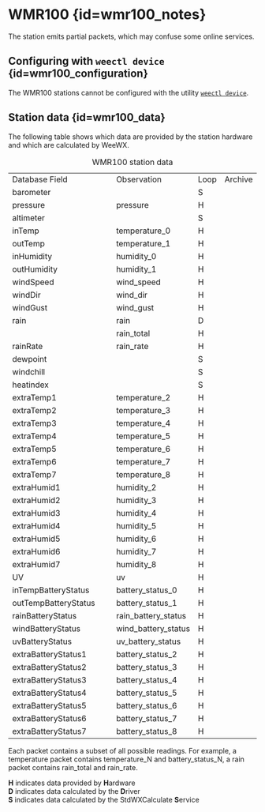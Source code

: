 # WMR100 {id=wmr100_notes}

The station emits partial packets, which may confuse some online services.

## Configuring with `weectl device` {id=wmr100_configuration}

The WMR100 stations cannot be configured with the utility
[`weectl device`](../../utilities/weectl-device/).


## Station data {id=wmr100_data}

The following table shows which data are provided by the station hardware and which are calculated
by WeeWX.

<table class='station_data'>
    <caption>WMR100 station data</caption>
    <tbody class='code'>
        <tr class="first_row">
            <td style='width:200px'>Database Field</td>
            <td>Observation</td>
            <td>Loop</td>
            <td>Archive</td>
        </tr>
        <tr>
            <td class='first_col'>barometer</td>
            <td></td>
            <td>S</td>
            <td></td>
        </tr>
        <tr>
            <td class='first_col'>pressure</td>
            <td>pressure</td>
            <td>H</td>
            <td></td>
        </tr>
        <tr>
            <td class='first_col'>altimeter</td>
            <td></td>
            <td>S</td>
            <td></td>
        </tr>
        <tr>
            <td class='first_col'>inTemp</td>
            <td>temperature_0</td>
            <td>H</td>
            <td></td>
        </tr>
        <tr>
            <td class='first_col'>outTemp</td>
            <td>temperature_1</td>
            <td>H</td>
            <td></td>
        </tr>
        <tr>
            <td class='first_col'>inHumidity</td>
            <td>humidity_0</td>
            <td>H</td>
            <td></td>
        </tr>
        <tr>
            <td class='first_col'>outHumidity</td>
            <td>humidity_1</td>
            <td>H</td>
            <td></td>
        </tr>
        <tr>
            <td class='first_col'>windSpeed</td>
            <td>wind_speed</td>
            <td>H</td>
            <td></td>
        </tr>
        <tr>
            <td class='first_col'>windDir</td>
            <td>wind_dir</td>
            <td>H</td>
            <td></td>
        </tr>
        <tr>
            <td class='first_col'>windGust</td>
            <td>wind_gust</td>
            <td>H</td>
            <td></td>
        </tr>
        <tr>
            <td class='first_col'>rain</td>
            <td>rain</td>
            <td>D</td>
            <td></td>
        </tr>
        <tr>
            <td class='first_col'></td>
            <td>rain_total</td>
            <td>H</td>
            <td></td>
        </tr>
        <tr>
            <td class='first_col'>rainRate</td>
            <td>rain_rate</td>
            <td>H</td>
            <td></td>
        </tr>
        <tr>
            <td class='first_col'>dewpoint</td>
            <td></td>
            <td>S</td>
            <td></td>
        </tr>
        <tr>
            <td class='first_col'>windchill</td>
            <td></td>
            <td>S</td>
            <td></td>
        </tr>
        <tr>
            <td class='first_col'>heatindex</td>
            <td></td>
            <td>S</td>
            <td></td>
        </tr>
        <tr>
            <td class='first_col'>extraTemp1</td>
            <td>temperature_2</td>
            <td>H</td>
            <td></td>
        </tr>
        <tr>
            <td class='first_col'>extraTemp2</td>
            <td>temperature_3</td>
            <td>H</td>
            <td></td>
        </tr>
        <tr>
            <td class='first_col'>extraTemp3</td>
            <td>temperature_4</td>
            <td>H</td>
            <td></td>
        </tr>
        <tr>
            <td class='first_col'>extraTemp4</td>
            <td>temperature_5</td>
            <td>H</td>
            <td></td>
        </tr>
        <tr>
            <td class='first_col'>extraTemp5</td>
            <td>temperature_6</td>
            <td>H</td>
            <td></td>
        </tr>
        <tr>
            <td class='first_col'>extraTemp6</td>
            <td>temperature_7</td>
            <td>H</td>
            <td></td>
        </tr>
        <tr>
            <td class='first_col'>extraTemp7</td>
            <td>temperature_8</td>
            <td>H</td>
            <td></td>
        </tr>
        <tr>
            <td class='first_col'>extraHumid1</td>
            <td>humidity_2</td>
            <td>H</td>
            <td></td>
        </tr>
        <tr>
            <td class='first_col'>extraHumid2</td>
            <td>humidity_3</td>
            <td>H</td>
            <td></td>
        </tr>
        <tr>
            <td class='first_col'>extraHumid3</td>
            <td>humidity_4</td>
            <td>H</td>
            <td></td>
        </tr>
        <tr>
            <td class='first_col'>extraHumid4</td>
            <td>humidity_5</td>
            <td>H</td>
            <td></td>
        </tr>
        <tr>
            <td class='first_col'>extraHumid5</td>
            <td>humidity_6</td>
            <td>H</td>
            <td></td>
        </tr>
        <tr>
            <td class='first_col'>extraHumid6</td>
            <td>humidity_7</td>
            <td>H</td>
            <td></td>
        </tr>
        <tr>
            <td class='first_col'>extraHumid7</td>
            <td>humidity_8</td>
            <td>H</td>
            <td></td>
        </tr>
        <tr>
            <td class='first_col'>UV</td>
            <td>uv</td>
            <td>H</td>
            <td></td>
        </tr>
        <tr>
            <td class='first_col'>inTempBatteryStatus</td>
            <td>battery_status_0</td>
            <td>H</td>
            <td></td>
        </tr>
        <tr>
            <td class='first_col'>outTempBatteryStatus</td>
            <td>battery_status_1</td>
            <td>H</td>
            <td></td>
        </tr>
        <tr>
            <td class='first_col'>rainBatteryStatus</td>
            <td>rain_battery_status</td>
            <td>H</td>
            <td></td>
        </tr>
        <tr>
            <td class='first_col'>windBatteryStatus</td>
            <td>wind_battery_status</td>
            <td>H</td>
            <td></td>
        </tr>
        <tr>
            <td class='first_col'>uvBatteryStatus</td>
            <td>uv_battery_status</td>
            <td>H</td>
            <td></td>
        </tr>
        <tr>
            <td class='first_col'>extraBatteryStatus1</td>
            <td>battery_status_2</td>
            <td>H</td>
            <td></td>
        </tr>
        <tr>
            <td class='first_col'>extraBatteryStatus2</td>
            <td>battery_status_3</td>
            <td>H</td>
            <td></td>
        </tr>
        <tr>
            <td class='first_col'>extraBatteryStatus3</td>
            <td>battery_status_4</td>
            <td>H</td>
            <td></td>
        </tr>
        <tr>
            <td class='first_col'>extraBatteryStatus4</td>
            <td>battery_status_5</td>
            <td>H</td>
            <td></td>
        </tr>
        <tr>
            <td class='first_col'>extraBatteryStatus5</td>
            <td>battery_status_6</td>
            <td>H</td>
            <td></td>
        </tr>
        <tr>
            <td class='first_col'>extraBatteryStatus6</td>
            <td>battery_status_7</td>
            <td>H</td>
            <td></td>
        </tr>
        <tr>
            <td class='first_col'>extraBatteryStatus7</td>
            <td>battery_status_8</td>
            <td>H</td>
            <td></td>
        </tr>
    </tbody>
</table>

<p class='station_data_key'>
Each packet contains a subset of all possible readings. For
example, a temperature packet contains
<span class='code'>temperature_N</span> and
<span class='code'>battery_status_N</span>, a rain packet contains
<span class='code'>rain_total</span> and
<span class='code'>rain_rate</span>.
</p>

<p class='station_data_key'>
<b>H</b> indicates data provided by <b>H</b>ardware<br/>
<b>D</b> indicates data calculated by the <b>D</b>river<br/>
<b>S</b> indicates data calculated by the StdWXCalculate <b>S</b>ervice<br/>
</p>
